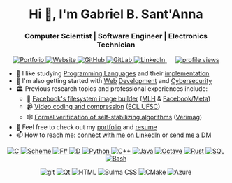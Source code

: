<h1 align="center">Hi 👋, I'm Gabriel B. Sant'Anna</h1>
<h3 align="center">Computer Scientist | Software Engineer | Electronics Technician</h3>

<p align="center">
  <a href="https://baioc.github.io/portfolio/">
    <img alt="Portfolio" src="https://img.shields.io/badge/Portfolio-0078D4?style=for-the-badge&logo=visual%20studio%20code&logoColor=white">
  </a>
  <a href="https://baioc.github.io/">
    <img alt="Website" src="https://img.shields.io/badge/Website-FF1B2D?style=for-the-badge&logo=Opera&logoColor=white">
  </a>
  <a href="https://github.com/baioc">
    <img alt="GitHub" src="https://img.shields.io/badge/GitHub-100000?style=for-the-badge&logo=github&logoColor=white">
  </a>
  <a href="https://gitlab.com/baioc">
    <img alt="GitLab" src="https://img.shields.io/badge/GitLab-330F63?style=for-the-badge&logo=gitlab&logoColor=white">
  </a>
  <a href="https://linkedin.com/in/baioc">
    <img alt="LinkedIn" src="https://img.shields.io/badge/LinkedIn-0077B5?style=for-the-badge&logo=linkedin&logoColor=white">
  </a>
  &nbsp;&nbsp;&nbsp;&nbsp;
  <a href="https://github.com/baioc">
    <img alt="profile views" src="https://komarev.com/ghpvc/?username=baioc&label=Profile%20views&color=0e75b6&style=flat">
  </a>
</p>

- 🔭 I like studying [Programming Languages](https://www.cs.uoregon.edu/research/summerschool/summer21/participants.php) and their [implementation](https://github.com/baioc/clox)
- 🌱 I'm also getting started with [Web](https://formallysharp.azurewebsites.net/) [Development](https://baioc.github.io/dagger3d/) and [Cybersecurity](https://www.credly.com/badges/9330bc8e-972d-446e-80c7-499199d343f8)
- 🏛️ Previous research topics and professional experiences include:
  - 🦌 [Facebook's filesystem image builder](https://facebookincubator.github.io/antlir/) ([MLH](https://fellowship.mlh.io/) & [Facebook/Meta](https://developers.facebook.com/blog/post/2021/12/21/antlir-contributor-story-gabriel-baiocchi-des-ant-anna/))
  - 📹 [Video coding and compression](https://doi.org/10.1109/ICASSP39728.2021.9414799) ([ECL UFSC](https://eclab.paginas.ufsc.br/))
  - 🕸️ [Formal verification of self-stabilizing algorithms](https://ensiwiki.ensimag.fr/index.php?title=Baiocchi_de_Sant’Anna_Gabriel_:_Simulation_and_Formal_Verification_of_Self-stabilizing_Algorithms) ([Verimag](https://www-verimag.univ-grenoble-alpes.fr/))
- 📔 Feel free to check out my [portfolio](https://baioc.github.io/portfolio/) and [resume](https://baioc.github.io/cv/)
- 📫 How to reach me: [connect with me on LinkedIn](https://linkedin.com/in/baioc) or [send me a DM](https://baioc.github.io/contact/)

<p align="center">
  <a href="https://gitlab.com/baioc/UGLy">
    <img alt="C" src="https://img.shields.io/badge/C-00599C?style=for-the-badge&logo=c&logoColor=white">
  </a>
  <a href="https://baioc.github.io/scheme">
    <img alt="Scheme" src="https://img.shields.io/badge/Scheme-47A141?style=for-the-badge&logo=lydia&logoColor=white">
  </a>
  <a href="https://github.com/baioc/FormallySharp">
    <img alt="F#" src="https://img.shields.io/badge/F%23-512BD4?style=for-the-badge&logo=dotnet&logoColor=white">
  </a>
  <a href="https://github.com/baioc/gyred/">
    <img alt="D" src="https://img.shields.io/badge/D-B03931?style=for-the-badge&logoColor=white&logo=llvm">
  </a>
  <a href="https://baioc.github.io/portfolio/pycg">
    <img alt="Python" src="https://img.shields.io/badge/Python-3776AB?style=for-the-badge&logo=python&logoColor=white">
  </a>
  <a href="https://gitlab.com/baioc/vtm">
    <img alt="C++" src="https://img.shields.io/badge/C%2B%2B-00599C?style=for-the-badge&logo=c%2B%2B&logoColor=white">
  </a>
  <a href="https://baioc.github.io/hxdsp">
    <img alt="Java" src="https://img.shields.io/badge/Java-ED8B00?style=for-the-badge&logo=java&logoColor=white">
  </a>
  <a href="https://github.com/baioc/re-multif">
    <img alt="Octave" src="https://img.shields.io/badge/Octave-0790C0?style=for-the-badge&logo=octave&logoColor=white">
  </a>
  <a href="https://github.com/facebookincubator/antlir/tree/main/tools/testinfra/runner">
    <img alt="Rust" src="https://img.shields.io/badge/Rust-black?style=for-the-badge&logo=rust&logoColor=#E57324">
  </a>
  <a href="https://github.com/baioc/paradigms/tree/master/SQL">
    <img alt="SQL" src="https://img.shields.io/badge/SQL-07405E?style=for-the-badge&logo=sqlite&logoColor=white">
  </a>
  <a href="#!">
    <img alt="Bash" src="https://img.shields.io/badge/Bash-121011?style=for-the-badge&logo=gnu-bash&logoColor=white">
  </a>
</p>

<p align="center">
  <img alt="git" src="https://img.shields.io/badge/Git-F05032?style=for-the-badge&logo=git&logoColor=white" />
  <img alt="Qt" src="https://img.shields.io/badge/Qt-41CD52?style=for-the-badge&logo=qt&logoColor=white" />
  <img alt="HTML" src="https://img.shields.io/badge/HTML-239120?style=for-the-badge&logo=html5&logoColor=white" />
  <img alt="Bulma CSS" src="https://img.shields.io/badge/Bulma_CSS-00D1B2?style=for-the-badge&logo=bulma&logoColor=white" />
  <img alt="CMake" src="https://img.shields.io/badge/CMake-064F8C?style=for-the-badge&logo=cmake&logoColor=white" />
  <img alt="Azure" src="https://img.shields.io/badge/azure-0089D6?style=for-the-badge&logo=microsoft-azure&logoColor=white" />
</p>

